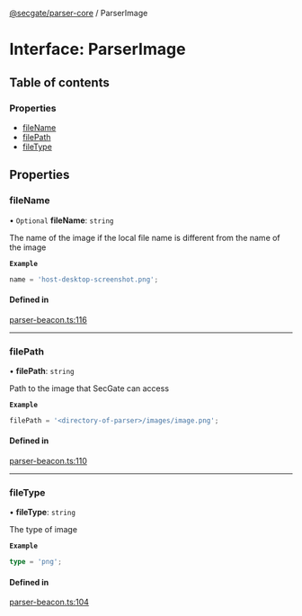 [@secgate/parser-core](../index.md) / ParserImage

# Interface: ParserImage

## Table of contents

### Properties

- [fileName](ParserImage.md#filename)
- [filePath](ParserImage.md#filepath)
- [fileType](ParserImage.md#filetype)

## Properties

### fileName

• `Optional` **fileName**: `string`

The name of the image if the local file name is different from the name of the image

**`Example`**

```ts
name = 'host-desktop-screenshot.png';
```

#### Defined in

[parser-beacon.ts:116](https://github.com/khulnasoft/securitylab/blob/bd5dfc45/parsers/parser-core/src/parser-output/parser-beacon.ts#L116)

---

### filePath

• **filePath**: `string`

Path to the image that SecGate can access

**`Example`**

```ts
filePath = '<directory-of-parser>/images/image.png';
```

#### Defined in

[parser-beacon.ts:110](https://github.com/khulnasoft/securitylab/blob/bd5dfc45/parsers/parser-core/src/parser-output/parser-beacon.ts#L110)

---

### fileType

• **fileType**: `string`

The type of image

**`Example`**

```ts
type = 'png';
```

#### Defined in

[parser-beacon.ts:104](https://github.com/khulnasoft/securitylab/blob/bd5dfc45/parsers/parser-core/src/parser-output/parser-beacon.ts#L104)
